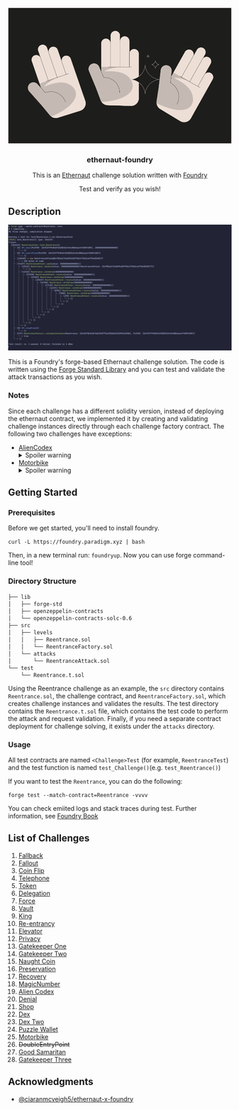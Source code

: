 <!-- PROJECT LOGO -->
<br />
<div align="center">
  <a href="https://ethernaut.openzeppelin.com/">
    <img src="img/ethernaut.svg?raw=true&sanitize=true" alt="Logo">
  </a>
  <h3 align="center">ethernaut-foundry</h3>

  <p align="center">
    This is an <a href="https://ethernaut.openzeppelin.com/">Ethernaut</a> challenge solution written with <a href="https://github.com/foundry-rs/foundry">Foundry</a>
  </p>
  <p align="center">
    Test and verify as you wish!
  </p>
</div>


<!-- ABOUT THE PROJECT -->
## Description

![Product Name Screen Shot](img/demo.png)

This is a Foundry's forge-based Ethernaut challenge solution. The code is written using the [Forge Standard Library](https://github.com/foundry-rs/forge-std) and you can test and validate the attack transactions as you wish.



### Notes

Since each challenge has a different solidity version, instead of deploying the ethernaut contract, we implemented it by creating and validating challenge instances directly through each challenge factory contract. The following two challenges have exceptions:

- [AlienCodex](test/AlienCodex.t.sol)
  <details>
    <summary>Spoiler warning</summary>
      Since this challenge does not compile in solidity version 0.6 or later, I loaded the bytecode compiled in version 0.5 directly into memory and created an instance using the create opcode.
  </details>
- [Motorbike](test/Motorbike.t.sol)
   <details>
    <summary>Spoiler warning</summary>
      The challenge is to verify that the contract instance is self-destructed, which is impossible to verify with a forge test because code deletion occurs after the transaction. Therefore, verified it by checking the balance.
   </details>



<!-- GETTING STARTED -->
## Getting Started

### Prerequisites

Before we get started, you'll need to install foundry.

```
curl -L https://foundry.paradigm.xyz | bash
```

Then, in a new terminal run: `foundryup`. Now you can use forge command-line tool!

### Directory Structure
```
├── lib
│   ├── forge-std
│   ├── openzeppelin-contracts
│   └── openzeppelin-contracts-solc-0.6
├── src
│   ├── levels
│   │   ├── Reentrance.sol
│   │   └── ReentranceFactory.sol
│   └── attacks
│       └── ReentranceAttack.sol
└── test
    └── Reentrance.t.sol
```

Using the Reentrance challenge as an example, the `src` directory contains `Reentrance.sol`, the challenge contract, and `ReentranceFactory.sol`, which creates challenge instances and validates the results. The test directory contains the `Reentrance.t.sol` file, which contains the test code to perform the attack and request validation. Finally, if you need a separate contract deployment for challenge solving, it exists under the `attacks` directory.

### Usage

All test contracts are named `<Challenge>Test` (for example, `ReentranceTest`) and the test function is named `test_Challenge()`(e.g. `test_Reentrance()`)

If you want to test the `Reentrance`, you can do the following:

```
forge test --match-contract=Reentrance -vvvv
```

You can check emiited logs and stack traces during test. Further information, see [Foundry Book](https://book.getfoundry.sh/)

## List of Challenges

1. [Fallback](test/Fallback.t.sol)
2. [Fallout](test/Fallout.t.sol)
3. [Coin Flip](test/CoinFlip.t.sol)
4. [Telephone](test/Telephone.t.sol)
5. [Token](test/Token.t.sol)
6. [Delegation](test/Delegation.t.sol)
7. [Force](test/Force.t.sol)
8. [Vault](test/Vault.t.sol)
9. [King](test/King.t.sol)
10. [Re-entrancy](test/Reentrance.t.sol)
11. [Elevator](test/Elevator.t.sol)
12. [Privacy](test/Privacy.t.sol)
13. [Gatekeeper One](test/GatekeeperOne.t.sol)
14. [Gatekeeper Two](test/GatekeeperTwo.t.sol)
15. [Naught Coin](test/NaughtCoin.t.sol)
16. [Preservation](test/Preservation.t.sol)
17. [Recovery](test/Recovery.t.sol)
18. [MagicNumber](test/MagicNumber.t.sol)
19. [Alien Codex](test/AlienCodex.t.sol)
20. [Denial](test/Denial.t.sol)
21. [Shop](test/Shop.t.sol)
22. [Dex](test/Dex.t.sol)
23. [Dex Two](test/DexTwo.t.sol)
24. [Puzzle Wallet](test/PuzzleWallet.t.sol)
25. [Motorbike](test/Motorbike.t.sol)
26. ~~DoubleEntryPoint~~
27. [Good Samaritan](test/GoodSamaritan.t.sol)
28. [Gatekeeper Three](test/GatekeeperThree.t.sol)


## Acknowledgments

* [@ciaranmcveigh5/ethernaut-x-foundry](https://github.com/ciaranmcveigh5/ethernaut-x-foundry)
